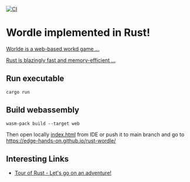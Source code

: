[![CI](https://github.com/edge-hands-on/rust-wordle/actions/workflows/ci.yml/badge.svg)](https://github.com/edge-hands-on/rust-wordle/actions/workflows/ci.yml)

# Wordle implemented in Rust!

[Worlde is a web-based workd game ...](https://en.wikipedia.org/wiki/Wordle)

[Rust is blazingly fast and memory-efficient ...](https://www.rust-lang.org/)

## Run executable

```shell
cargo run
```

## Build webassembly

```shell
wasm-pack build --target web
```

Then open locally [index.html](index.html) from IDE or push it to main branch and go to https://edge-hands-on.github.io/rust-wordle/

## Interesting Links

* [Tour of Rust - Let's go on an adventure!](https://tourofrust.com/)
